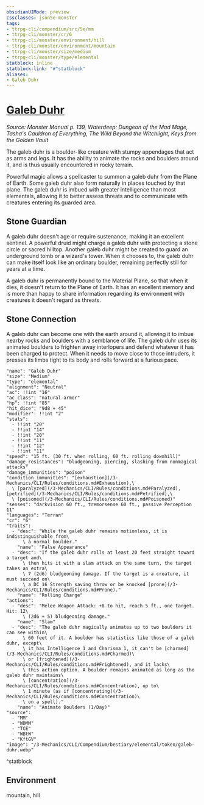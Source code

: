 ```yaml
---
obsidianUIMode: preview
cssclasses: json5e-monster
tags:
- ttrpg-cli/compendium/src/5e/mm
- ttrpg-cli/monster/cr/6
- ttrpg-cli/monster/environment/hill
- ttrpg-cli/monster/environment/mountain
- ttrpg-cli/monster/size/medium
- ttrpg-cli/monster/type/elemental
statblock: inline
statblock-link: "#^statblock"
aliases:
- Galeb Duhr
---
```

# [Galeb Duhr](3-Mechanics\CLI\Compendium\bestiary\elemental/galeb-duhr.md)
*Source: Monster Manual p. 139, Waterdeep: Dungeon of the Mad Mage, Tasha's Cauldron of Everything, The Wild Beyond the Witchlight, Keys from the Golden Vault*  

The galeb duhr is a boulder-like creature with stumpy appendages that act as arms and legs. It has the ability to animate the rocks and boulders around it, and is thus usually encountered in rocky terrain.

Powerful magic allows a spellcaster to summon a galeb duhr from the Plane of Earth. Some galeb duhr also form naturally in places touched by that plane. The galeb duhr is imbued with greater intelligence than most elementals, allowing it to better assess threats and to communicate with creatures entering its guarded area.

## Stone Guardian

A galeb duhr doesn't age or require sustenance, making it an excellent sentinel. A powerful druid might charge a galeb duhr with protecting a stone circle or sacred hilltop. Another galeb duhr might be created to guard an underground tomb or a wizard's tower. When it chooses to, the galeb duhr can make itself look like an ordinary boulder, remaining perfectly still for years at a time.

A galeb duhr is permanently bound to the Material Plane, so that when it dies, it doesn't return to the Plane of Earth. It has an excellent memory and is more than happy to share information regarding its environment with creatures it doesn't regard as threats.

## Stone Connection

A galeb duhr can become one with the earth around it, allowing it to imbue nearby rocks and boulders with a semblance of life. The galeb duhr uses its animated boulders to frighten away interlopers and defend whatever it has been charged to protect. When it needs to move close to those intruders, it presses its limbs tight to its body and rolls forward at a furious pace.

```statblock
"name": "Galeb Duhr"
"size": "Medium"
"type": "elemental"
"alignment": "Neutral"
"ac": !!int "16"
"ac_class": "natural armor"
"hp": !!int "85"
"hit_dice": "9d8 + 45"
"modifier": !!int "2"
"stats":
  - !!int "20"
  - !!int "14"
  - !!int "20"
  - !!int "11"
  - !!int "12"
  - !!int "11"
"speed": "15 ft. (30 ft. when rolling, 60 ft. rolling downhill)"
"damage_resistances": "bludgeoning, piercing, slashing from nonmagical attacks"
"damage_immunities": "poison"
"condition_immunities": "[exhaustion](/3-Mechanics/CLI/Rules/conditions.md#Exhaustion),\
  \ [paralyzed](/3-Mechanics/CLI/Rules/conditions.md#Paralyzed), [petrified](/3-Mechanics/CLI/Rules/conditions.md#Petrified),\
  \ [poisoned](/3-Mechanics/CLI/Rules/conditions.md#Poisoned)"
"senses": "darkvision 60 ft., tremorsense 60 ft., passive Perception 11"
"languages": "Terran"
"cr": "6"
"traits":
  - "desc": "While the galeb duhr remains motionless, it is indistinguishable from\
      \ a normal boulder."
    "name": "False Appearance"
  - "desc": "If the galeb duhr rolls at least 20 feet straight toward a target and\
      \ then hits it with a slam attack on the same turn, the target takes an extra\
      \ 7 (2d6) bludgeoning damage. If the target is a creature, it must succeed on\
      \ a DC 16 Strength saving throw or be knocked [prone](/3-Mechanics/CLI/Rules/conditions.md#Prone)."
    "name": "Rolling Charge"
"actions":
  - "desc": "Melee Weapon Attack: +8 to hit, reach 5 ft., one target. Hit: 12\
      \ (2d6 + 5) bludgeoning damage."
    "name": "Slam"
  - "desc": "The galeb duhr magically animates up to two boulders it can see within\
      \ 60 feet of it. A boulder has statistics like those of a galeb duhr, except\
      \ it has Intelligence 1 and Charisma 1, it can't be [charmed](/3-Mechanics/CLI/Rules/conditions.md#Charmed)\
      \ or [frightened](/3-Mechanics/CLI/Rules/conditions.md#Frightened), and it lacks\
      \ this action option. A boulder remains animated as long as the galeb duhr maintains\
      \ [concentration](/3-Mechanics/CLI/Rules/conditions.md#Concentration), up to\
      \ 1 minute (as if [concentrating](/3-Mechanics/CLI/Rules/conditions.md#Concentration)\
      \ on a spell)."
    "name": "Animate Boulders (1/Day)"
"source":
  - "MM"
  - "WDMM"
  - "TCE"
  - "WBtW"
  - "KftGV"
"image": "/3-Mechanics/CLI/Compendium/bestiary/elemental/token/galeb-duhr.webp"
```
^statblock

## Environment

mountain, hill